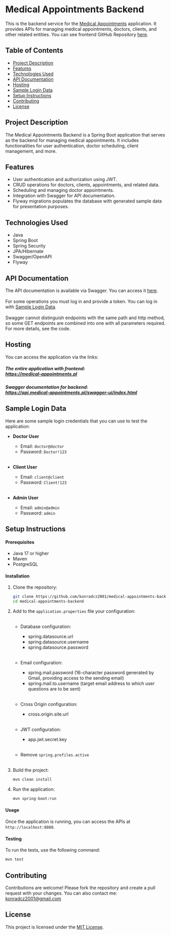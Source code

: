 # Medical Appointments Backend

This is the backend service for the [Medical Appointments](https://medical-appointments.pl) application. It provides APIs for managing medical appointments, doctors, clients, and other related entities.
You can see frontend GitHub Repository [here](https://github.com/konradcz2001/medical-appointments-frontend).

## Table of Contents

- [Project Description](#project-description)
- [Features](#features)
- [Technologies Used](#technologies-used)
- [API Documentation](#api-documentation)
- [Hosting](#hosting)
- [Sample Login Data](#sample-login-data)
- [Setup Instructions](#setup-instructions)
- [Contributing](#contributing)
- [License](#license)

## Project Description

The Medical Appointments Backend is a Spring Boot application that serves as the backend for managing medical appointments. It includes functionalities for user authentication, doctor scheduling, client management, and more.

## Features

- User authentication and authorization using JWT.
- CRUD operations for doctors, clients, appointments, and related data.
- Scheduling and managing doctor appointments.
- Integration with Swagger for API documentation.
- Flyway migrations populates the database with generated sample data for presentation purposes.

## Technologies Used

- Java
- Spring Boot
- Spring Security
- JPA/Hibernate
- Swagger/OpenAPI
- Flyway

## API Documentation

The API documentation is available via Swagger. You can access it <a href="https://api.medical-appointments.pl/swagger-ui/index.html" target="_blank">here</a>.
<br><br>For some operations you must log in and provide a token. You can log in with [Sample Login Data](#sample-login-data).
<br><br>Swagger cannot distinguish endpoints with the same path and http method, so some GET endpoints are combined into one with all parameters required. For more details, see the code.

## Hosting
You can access the application via the links:
##### The entire application with frontend:<br> https://medical-appointments.pl
##### Swagger documentation for backend:<br> https://api.medical-appointments.pl/swagger-ui/index.html

## Sample Login Data

Here are some sample login credentials that you can use to test the application:

- **Doctor User**
   - Email: `doctor@doctor`
   - Password: `Doctor!123`
<br><br>
- **Client User**
   - Email: `client@client`
   - Password: `Client!123`
     <br><br>

- **Admin User**
   - Email: `admin@admin`
   - Password: `admin`

## Setup Instructions

#### Prerequisites

- Java 17 or higher
- Maven
- PostgreSQL

#### Installation

1. Clone the repository:
    ```bash
    git clone https://github.com/konradcz2001/medical-appointments-backend.git
    cd medical-appointments-backend
    ```

2. Add to the `application.properties` file your configuration:<br><br>
    - Database configuration:
      - spring.datasource.url
      - spring.datasource.username
      - spring.datasource.password<br><br>
      
    - Email configuration:
       - spring.mail.password (16-character password generated by Gmail, providing access to the sending email)
       - spring.mail.to.username (target email address to which user questions are to be sent)<br><br>
   
    - Cross Origin configuration:
       - cross.origin.site.url<br><br>

   - JWT configuration:
      - app.jwt.secret.key<br><br>
     
   - Remove `spring.profiles.active`<br><br>

3. Build the project:
    ```bash
    mvn clean install
    ```

4. Run the application:
    ```bash
    mvn spring-boot:run
    ```

#### Usage

Once the application is running, you can access the APIs at `http://localhost:8080`.

#### Testing

To run the tests, use the following command:
```bash
mvn test
```

## Contributing
Contributions are welcome! Please fork the repository and create a pull request with your changes. You can also contact me: konradcz2001@gmail.com

## License
This project is licensed under the [MIT License](LICENSE).<br><br>


